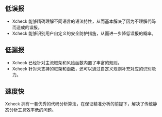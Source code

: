 ## 低误报
- Xcheck 能够精确理解不同语言的语法特性，从而基本解决了因为不理解代码而造成的误报。
- Xcheck 能够识别用户自定义的安全防护措施，从而进一步降低误报的概率。

## 低漏报
- Xcheck 已经针对主流框架和风险函数内置了丰富的规则。
- Xcheck 针对未支持的框架和函数，还可以通过自定义规则补充对应的识别能力。

## 速度快
Xcheck 拥有一套优秀的代码分析算法，在保证精准分析的前提下，解决了传统静态分析工具效率低的问题。
